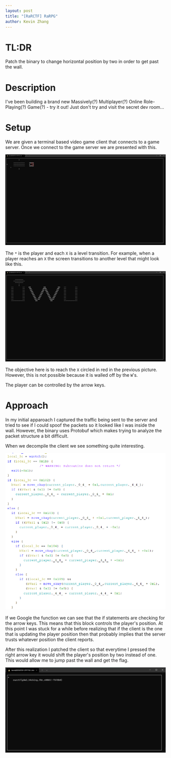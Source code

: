 ```yaml
---
layout: post
title: "[RaRCTF] RaRPG"
author: Kevin Zhang
---
```


# TL:DR
Patch the binary to change horizontal position by two in order to get past the wall.

# Description

I've been building a brand new Massively(?) Multiplayer(?) Online Role-Playing(?) Game(?) - try it out! Just don't try and visit the secret dev room...

# Setup

We are given a terminal based video game client that connects to a game server. Once we connect to the game server we are presented with this.

![main_screen](/assets/images/rarctf2021/rarpg/level1_edit.jpg)

The `*` is the player and each `X` is a level transition. For example, when a player reaches an `X` the screen transitions to another level that might look like this.

![uwu_level](/assets/images/rarctf2021/rarpg/level2.PNG)

The objective here is to reach the `X` circled in red in the previous picture. However, this is not possible because it is walled off by the `W`'s.

The player can be controlled by the arrow keys. 

# Approach

In my initial apparoach I captured the traffic being sent to the server and tried to see if I could spoof the packets so it looked like I was inside the wall. However, the binary uses Protobuf which makes trying to analyze the packet structure a bit difficult.

When we decompile the client we see something quite interesting.

![decomile](/assets/images/rarctf2021/rarpg/decompile.PNG)

If we Google the function we can see that the if statements are checking for the arrow keys. This means that this block controls the player's position. At this point I was stuck for a while before realizing that if the client is the one that is updating the player position then that probably implies that the server trusts whatever position the client reports.

After this realization I patched the client so that everytime I pressed the right arrow key it would shift the player's position by two instead of one. This would allow me to jump past the wall and get the flag.

![decomile](/assets/images/rarctf2021/rarpg/flag.PNG)

